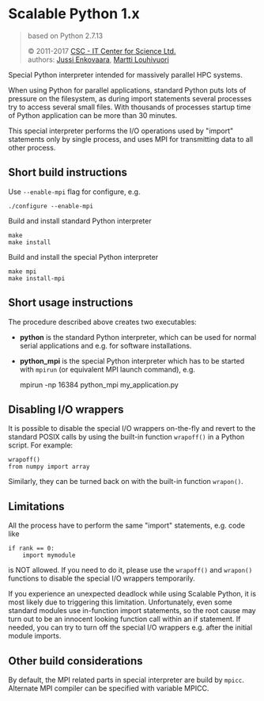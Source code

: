 # Scalable Python 1.x 

> based on Python 2.7.13
>
> &copy; 2011-2017
>  [CSC - IT Center for Science Ltd.](http://github.com/CSCfi)   
> authors: 
>  [Jussi Enkovaara](http://github.com/jussienko),
>  [Martti Louhivuori](http://github.com/mlouhivu)

Special Python interpreter intended for massively parallel HPC systems.

When using Python for parallel applications, standard Python puts
lots of pressure on the filesystem, as during import statements
several processes try to access several small files. With thousands
of processes startup time of Python application can be more than
30 minutes.

This special interpreter performs the I/O operations used by "import"
statements only by single process, and uses MPI for transmitting data to
all other process.

## Short build instructions

Use `--enable-mpi` flag for configure, e.g.

    ./configure --enable-mpi

Build and install standard Python interpreter

    make
    make install

Build and install the special Python interpreter

    make mpi
    make install-mpi

## Short usage instructions

The procedure described above creates two executables:

- **python** is the standard Python interpreter, which can be used for normal
  serial applications and e.g. for software installations.
- **python_mpi** is the special Python interpreter which has to be started with
  `mpirun` (or equivalent MPI launch command), e.g.


    mpirun -np 16384 python_mpi my_application.py

## Disabling I/O wrappers

It is possible to disable the special I/O wrappers on-the-fly and revert to
the standard POSIX calls by using the built-in function `wrapoff()` in a
Python script. For example:

    wrapoff()
    from numpy import array

Similarly, they can be turned back on with the built-in function `wrapon()`.

## Limitations

All the process have to perform the same "import" statements, e.g. code like

    if rank == 0:
        import mymodule

is NOT allowed. If you need to do it, please use the `wrapoff()` and
`wrapon()` functions to disable the special I/O wrappers temporarily.

If you experience an unexpected deadlock while using Scalable Python, it is
most likely due to triggering this limitation. Unfortunately, even some
standard modules use in-function import statements, so the root cause may turn
out to be an innocent looking function call within an if statement. If needed,
you can try to turn off the special I/O wrappers e.g. after the initial module
imports.

## Other build considerations

By default, the MPI related parts in special interpreter are build by `mpicc`.
Alternate MPI compiler can be specified with variable MPICC.
